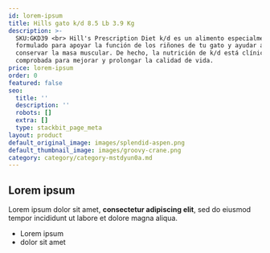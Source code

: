 ```yaml
---
id: lorem-ipsum
title: Hills gato k/d 8.5 Lb 3.9 Kg
description: >-
  SKU:GKD39 <br> Hill's Prescription Diet k/d es un alimento especialmente
  formulado para apoyar la función de los riñones de tu gato y ayudar a
  conservar la masa muscular. De hecho, la nutrición de k/d está clínicamente
  comprobada para mejorar y prolongar la calidad de vida. 
price: lorem-ipsum
order: 0
featured: false
seo:
  title: ''
  description: ''
  robots: []
  extra: []
  type: stackbit_page_meta
layout: product
default_original_image: images/splendid-aspen.png
default_thumbnail_image: images/groovy-crane.png
category: category/category-mstdyun0a.md
---
```

## Lorem ipsum

Lorem ipsum dolor sit amet, **consectetur adipiscing elit**, sed do eiusmod tempor incididunt ut labore et dolore magna aliqua.

- Lorem ipsum
- dolor sit amet